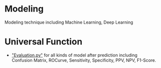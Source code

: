 # Modeling
Modeling technique including Machine Learning, Deep Learning

# Universal Function
- ["Evaluation.py"](https://github.com/xup6YJ/Modeling/blob/main/Code/Evaluation.py) for all kinds of model after prediction including Confusion Matrix, ROCurve, Sensitivity, Specificity, PPV, NPV, F1-Score.
